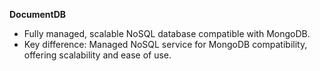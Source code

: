 **DocumentDB**

* Fully managed, scalable NoSQL database compatible with MongoDB.
* Key difference: Managed NoSQL service for MongoDB compatibility, offering scalability and ease of use.